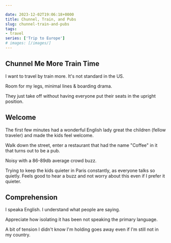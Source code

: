 ```yaml
---

date: 2023-12-02T19:06:18+0000
title: Chunnel, Train, and Pubs
slug: chunnel-train-and-pubs
tags:
- travel
series: ['Trip to Europe']
# images: [/images/]
---
```


## Chunnel Me More Train Time

I want to travel by train more.
It's not standard in the US.

Room for my legs, minimal lines & boarding drama.

They just take off without having everyone put their seats in the upright position.

## Welcome

The first few minutes had a wonderful English lady great the children (fellow traveler) and made the kids feel welcome.

Walk down the street, enter a restaurant that had the name "Coffee" in it that turns out to be a pub.

Noisy with a 86-89db average crowd buzz.

Trying to keep the kids quieter in Paris constantly, as everyone talks so quietly.
Feels good to hear a buzz and not worry about this even if I prefer it quieter.

## Comprehension

I speaka English.
I understand what people are saying.

Appreciate how isolating it has been not speaking the primary language.

A bit of tension I didn't know I'm holding goes away even if I'm still not in my country.
